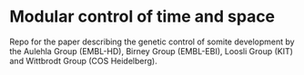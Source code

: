 # Modular control of time and space

Repo for the paper describing the genetic control of somite development by the Aulehla Group (EMBL-HD), Birney Group (EMBL-EBI), Loosli Group (KIT) and Wittbrodt Group (COS Heidelberg).
